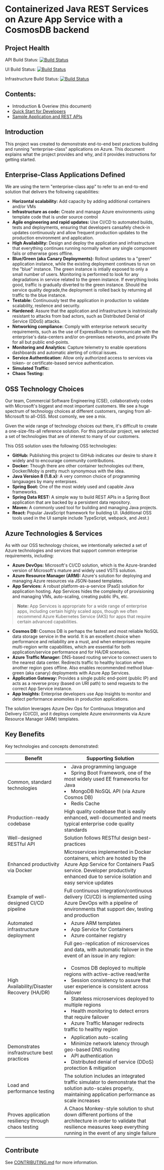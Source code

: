 # Containerized Java REST Services on Azure App Service with a CosmosDB backend

## Project Health

API Build Status: [![Build Status](https://dev.azure.com/csebostoncrew/ProjectJackson/_apis/build/status/GitHub%20Builds/ProjectJackson-API-GitHub?branchName=master)](https://dev.azure.com/csebostoncrew/ProjectJackson/_build/latest?definitionId=22?branchName=master)

UI Build Status: [![Build Status](https://dev.azure.com/csebostoncrew/ProjectJackson/_apis/build/status/GitHub%20Builds/ProjectJackson-UI-GitHub?branchName=master)](https://dev.azure.com/csebostoncrew/ProjectJackson/_build/latest?definitionId=25?branchName=master)

Infrastructure Build Status: [![Build Status](https://dev.azure.com/csebostoncrew/ProjectJackson/_apis/build/status/GitHub%20Builds/ProjectJackson-Infrastructure-GitHub?branchName=master)](https://dev.azure.com/csebostoncrew/ProjectJackson/_build/latest?definitionId=23?branchName=master)

## Contents:

* Introduction & Overiew (this document)
* [Quick Start for Developers](./GettingStarted.md)
* [Sample Application and REST APIs](./SampleApp.md)

## Introduction

This project was created to demonstrate end-to-end best practices building and running "enterprise-class"
applications on Azure. This document explains what the project provides and why, and it provides instructions for getting started.

## Enterprise-Class Applications Defined

We are using the term "enterprise-class app" to refer to an end-to-end solution that delivers the following 
capabilities:

* **Horizontal scalability:** Add capacity by adding additional containers and/or VMs
* **Infrastructure as code:** Create and manage Azure environments using template code that is under source control
* **Agile engineering and rapid updates:** Use CI/CD to automated builds, tests and deployments, ensuring that developers cansafely check-in updates continuously and allow frequent production updates to the production environment and application.
* **High Availability:** Design and deploy the application and infrastructure that everything continues running normally when any single component fails or otherwise goes offline.
* **Blue/Green (aka Canary Deployments):** Rollout updates to a "green" application instance, while the existing deployment continues to run on the "blue" instance. The green instance is intially exposed to only a small number of users. Monitoring is performed to look for any degradations in service related to the green instance. If everything looks good, traffic is gradually diverted to the green instance. Should the service quality degrade,the deployment is rolled back by returning all traffic to the blue instance.
* **Testable:** Continuously test the application in production to validate scalability, resilence and security.
* **Hardened:** Assure that the application and infrastructure is instrinsically resistant to attacks from bad actors, such as Distributed Denial of Service (DDoS) attacks.
* **Networking compliance:** Comply with enterprise network security requirements, such as the use of ExpressRoute to communicate with the enterprise's data-centers and/or on-premises networks, and private IPs for all but public end-points.
* **Monitoring and Analytics:** Capture telemetry to enable operations dashboards and automatic alerting of critical issues.
* **Service Authentication:** Allow only authorized access to services via token- or certificate-based service authentication.
* **Simulated Traffic:**
* **Chaos Testing:**

## OSS Technology Choices

Our team, Commercial Software Engineering (CSE), collaboratively codes with Microsoft's biggest and most important customers.
We see a huge spectrum of technology choices at different customers, ranging from all-Microsoft to all-OSS. Most comonly, we see a mix.

Given the wide range of technology choices out there, it's difficult to create a one-size-fits-all reference solution. For this particular project, we selected a set of technologies that are of interest to many of our customers.

This OSS solution uses the following OSS technologies:

* **GitHub:** Publishing this project to GitHub indicates our desire to share it widely and to encourage community contributions. 
* **Docker:** Though there are other container technologies out there, Docker/Moby is pretty much synonymous with the idea.
* **Java Version 8 (1.8.x):** A very common choice of programming langauages by many enterpises.
* **Spring Boot:** One of the most widely used and capable Java frameworks.
* **Spring Data REST:** A simple way to build REST APIs in a Spring Boot application that are backed by a persistent data repository.
* **Maven:** A commonly used tool for building and managing Java projects.
* **React:** Popular JavaScript framework for building UI. (Additional OSS tools used in the UI sample include TypeScript, webpack, and Jest.)

## Azure Technologies & Services

As with our OSS technology choices, we intentionally selected a set of Azure technologies and services that support common enterprise requirements, including:

* **Azure DevOps:** Microsoft's CI/CD solution, which is the Azure-branded version of Microsoft's mature and widely used VSTS solution.
* **Azure Resource Manager (ARM):** Azure's solution for deploying and managing Azure resources via JSON-based templates.
* **App Services:** A robust platform-as-a-service (PaaS) solution for application hosting. App Services hides the complexity of provisioning and managing VMs, auto-scaling, creating public IPs, etc.

>**Note:** App Services is appropriate for a wide range of enterprise apps, including certain highly scaled apps, though we often recommend 
>Azure Kubernetes Service (AKS) for apps that require certain advanced capabilities.

* **Cosmos DB:** Cosmos DB is perhaps the fastest and most reliable NoSQL data storage service in the world. It is an excellent choice when performance and reliability are a must, and when enterprises require multi-region write capabilities, which are essential for both application/service performance and for HA/DR scenarios.
* **Azure Traffic Manager:** DNS-based routing service to connect users to the nearest data center. Redirects traffic to healthy location when another region goes offline. Also enables recommended method blue-green (aka canary) deployments with Azure App Services.
* **Application Gateway:** Provides a single public end-point (public IP) and acts as a reverse proxy (based on URI path) to send requests to the correct App Service instance.
* **App Insights:** Enterprise developers use App Insights to monitor and detect performance anomolies in production applications.

The solution leverages Azure Dev Ops for Continuous Integration 
and Delivery (CI/CD), and it deploys complete Azure environments via Azure Resource Manager (ARM) templates.

## Key Benefits

Key technologies and concepts demonstrated:

| Benefit | Supporting Solution
|---|---
| Common, standard technologies | <li>Java programming language<li>Spring Boot Framework, one of the most widely used EE frameworks for Java<li>MongoDB NoSQL API (via Azure Cosmos DB)<li>Redis Cache
| Production-ready codebase | High quality codebase that is easily enhanced, well-documented and meets typical enterprise code quality standards
| Well-designed RESTful API | Solution follows RESTful design best-practices
| Enhanced productivity via Docker| Microservices implemented in Docker containers, which are hosted by the Azure App Service for Containers PaaS service. Developer productivity enhanced due to service isolation and easy service updates
| Example of well-designed CI/CD pipeline | Full continuous integration/continuous delivery (CI/CD) is implemented using Azure DevOps with a pipeline of environments that support dev, testing and production
| Automated infrastructure deployment | <li>Azure ARM templates<li>App Service for Containers<li>Azure container registry
| High Availability/Disaster Recovery (HA/DR) | Full geo-replication of microservices and data, with automatic failover in the event of an issue in any region:<br><br><li>Cosmos DB deployed to multiple regions with active-active read/write<li>Session consistency to assure that user experience is consistent across failover<li>Stateless microservices deployed to multiple regions<li>Health monitoring to detect errors that require failover<li>Azure Traffic Manager redirects traffic to healthy region
| Demonstrates insfrastructure best practices | <li>Application auto-scaling<li>Minimize network latency through geo-based DNS routing<li>API authentication<li>Distributed denial of service (DDoS) protection & mitigation
| Load and performance testing | The solution includes an integrated traffic simulator to demonstrate that the solution auto-scales properly, maintaining application performance as scale increases
| Proves application resiliency through chaos testing | A Chaos Monkey-style solution to shut down different portions of the architecture in order to validate that resilience measures keep everything running in the event of any single failure

## Contribute

See [CONTRIBUTING.md](./CONTRIBUTING.md) for more information.
